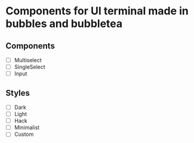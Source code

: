# Components for UI terminal made in bubbles and bubbletea

## Components

- [ ] Multiselect
- [ ] SingleSelect
- [ ] Input

## Styles

- [ ] Dark
- [ ] Light
- [ ] Hack
- [ ] Minimalist
- [ ] Custom